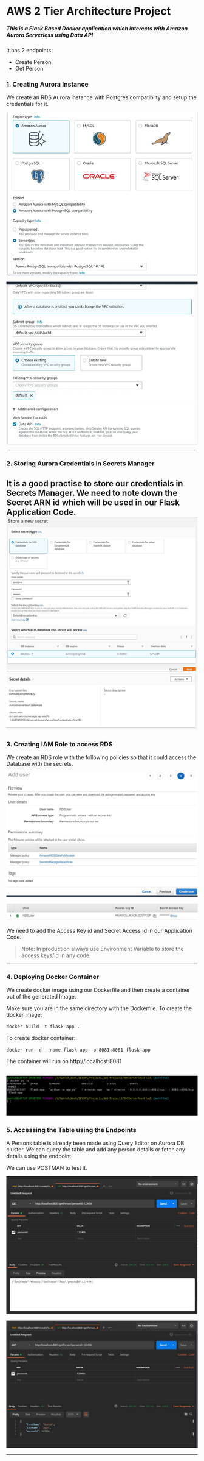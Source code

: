 # AWS 2 Tier Architecture Project

##### This is a Flask Based Docker application which interects with Amazon Aurora Serverless using Data API

It has 2 endpoints: 
- Create Person
- Get Person

### 1. Creating Aurora Instance 
We create an RDS Aurora instance with Postgres compatibilty and setup the credentials for it.

![Aurora](https://github.com/gunishjain/RDS-ServerLess-Flask-App/blob/main/SS/1.JPG "Aurora")

![Aurora](https://github.com/gunishjain/RDS-ServerLess-Flask-App/blob/main/SS/2.JPG "Aurora")

------------
### 2. Storing Aurora Credentials in Secrets Manager
It is a good practise to store our credentials in Secrets Manager. We need to note down the Secret ARN id which will be used in our Flask Application Code.
![Aurora](https://github.com/gunishjain/RDS-ServerLess-Flask-App/blob/main/SS/3.JPG "Aurora")
![Aurora](https://github.com/gunishjain/RDS-ServerLess-Flask-App/blob/main/SS/4.JPG "Aurora")
------------

### 3. Creating IAM Role to access RDS
We create an RDS role with the following policies so that it could access the Database with the secrets. 

![Aurora](https://github.com/gunishjain/RDS-ServerLess-Flask-App/blob/main/SS/5.JPG "Aurora")

![Aurora](https://github.com/gunishjain/RDS-ServerLess-Flask-App/blob/main/SS/6.JPG "Aurora")

We need to add the Access Key id and Secret Access Id  in our Application Code.
> Note: In production always use Environment Variable to store the access keys/id in any code. 

------------

### 4. Deploying Docker Container 
We create docker image using our Dockerfile and then create a container out of the generated Image.

Make sure you are in the same directory with the Dockerfile.
To create the docker image:
```shell
docker build -t flask-app .
```
To create docker container:
```
docker run -d --name flask-app -p 8081:8081 flask-app
```
The container will run on http://localhost:8081

![Aurora](https://github.com/gunishjain/RDS-ServerLess-Flask-App/blob/main/SS/9.JPG "Aurora")
------------
### 5. Accessing the Table using the Endpoints
A Persons table is already been made using Query Editor on Aurora DB cluster.
We can query the table and add any person details or fetch any details using the endpoint.

We can use POSTMAN to test it.

![Aurora](https://github.com/gunishjain/RDS-ServerLess-Flask-App/blob/main/SS/7.JPG "Aurora")


![Aurora](https://github.com/gunishjain/RDS-ServerLess-Flask-App/blob/main/SS/8.JPG "Aurora")

------------



